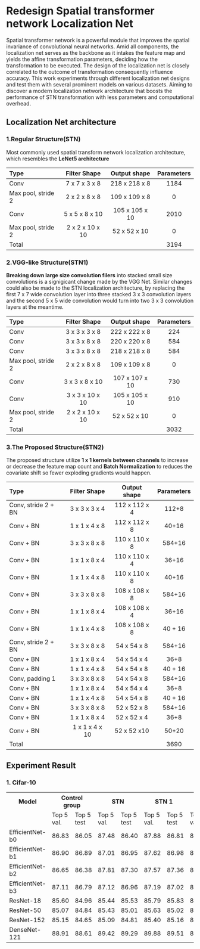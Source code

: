 # Redesign Spatial transformer network Localization Net

Spatial transformer network is a powerful module that improves the spatial invariance of convolutional neural networks. Amid all components, the localization net serves as the backbone as it intakes the feature map and yields the affine transformation parameters, deciding how the transformation to be executed. The design of the localization net is closely correlated to the outcome of transformation consequently influence accuracy. This work experiments through different localization net designs and test them with several prominent models on various datasets. Aiming to discover a modern localization network architecture that boosts the performance of STN transformation with less parameters and computational 
overhead.

## Localization Net architecture

### 1.Regular Structure(STN)
Most commonly used spatial transform network localization architecture, which resembles the **LeNet5 architecture**

|Type| Filter Shape  | Output shape | Parameters|
|:----|:----:|:---:|:---:|
| Conv  | 7 x 7 x 3 x 8 |218 x 218 x 8|1184
| Max pool, stride 2  | 2 x 2 x 8 x 8	|109 x 109 x 8|0
|Conv |5 x 5 x 8 x 10	|105 x 105 x 10	|2010
|Max pool, stride 2|2 x 2 x 10 x 10	|52 x 52 x 10	|0
|Total| | |3194|

### 2.VGG-like Structure(STN1)
**Breaking down large size convolution filers** into stacked small size convolutions is a signigicant change made by the VGG Net. Similar changes could also be made to the STN localization architecture, by replacing the first 7 x 7 wide convolution layer into three stacked 3 x 3 convolution layers and the second 5 x 5 wide convolution would turn into two 3 x 3 convolution layers at the meantime.

|Type| Filter Shape  | Output shape | Parameters|
|:----|:----:|:---:|:---:|
Conv|	3 x 3 x 3 x 8	|222 x 222 x 8	|224
Conv|	3 x 3 x 8 x 8	|220 x 220 x 8	|584
Conv|	3 x 3 x 8 x 8	|218 x 218 x 8	|584
Max pool, stride 2	|2 x 2 x 8 x 8	|109 x 109 x 8	|0
Conv|	3 x 3 x 8 x 10	|107 x 107 x 10|	730
Conv|	3 x 3 x 10 x 10	|105 x 105 x 10|	910
Max pool, stride 2	|2 x 2 x 10 x 10	|52 x 52 x 10	|0
Total|	|	|3032


### 3.The Proposed Structure(STN2)

The proposed structure utilize **1 x 1 kernels between channels** to increase or decrease the feature map count and
**Batch Normalization** to reduces the covariate shift so fewer exploding gradients would happen.

|Type| Filter Shape  | Output shape | Parameters|
|:----|:----:|:---:|:---:|
Conv, stride 2 + BN	|3 x 3 x 3 x 4	|112 x 112 x 4	|112+8
Conv + BN	|1 x 1 x 4 x 8	|112 x 112 x 8	|40+16
Conv + BN	|3 x 3 x 8 x 8	|110 x 110 x 8	|584+16
Conv + BN	|1 x 1 x 8 x 4	|110 x 110 x 4	|36+16
Conv + BN	|1 x 1 x 4 x 8	|110 x 110 x 8	|40+16
Conv + BN	|3 x 3 x 8 x 8	|108 x 108 x 8	|584+16
Conv + BN	|1 x 1 x 8 x 4	|108 x 108 x 4	|36+16
Conv + BN	|1 x 1 x 4 x 8	|108 x 108 x 8	|40 + 16
Conv, stride 2 + BN	|3 x 3 x 8 x 8	|54 x 54 x 8	|584+16
Conv + BN	|1 x 1 x 8 x 4	|54 x 54 x 4	|36+8
Conv + BN	|1 x 1 x 4 x 8	|54 x 54 x 8	|40 + 16
Conv, padding 1	|3 x 3 x 8 x 8	|54 x 54 x 8	|584+16
Conv + BN	|1 x 1 x 8 x 4	|54 x 54 x 4	|36+8
Conv + BN	|1 x 1 x 4 x 8	|54 x 54 x 8	|40 + 16
Conv + BN	|3 x 3 x 8 x 8	|52 x 52 x 8	|584+16
Conv + BN	|1 x 1 x 8 x 4	|52 x 52 x 4	|36+8
Conv + BN	|1 x 1 x 4 x 10	|52 x 52 x10	|50+20
Total|	|	|3690

## Experiment Result

### 1. Cifar-10


<table>
  <tr>
    <th>Model</th>
    <th colspan="2">Control group </th>
    <th colspan="2">STN </th>
    <th colspan="2">STN 1</th>
    <th colspan="2">STN 2</th>
  </tr>
  <tr>
    <td></td>
    <td>Top 5 val.</td>
    <td>Top 5 test</td>
	<td>Top 5 val.</td>
    <td>Top 5 test</td>
	<td>Top 5 val.</td>
    <td>Top 5 test</td>
	<td>Top 5 val.</td>
    <td>Top 5 test</td>
  </tr>
  <tr>
	<td>EfficientNet-b0</td>
	<td>86.83</td>	
	<td>86.05</td>	
	<td>87.48</td>	
	<td>86.40</td>	
	<td>87.88</td>	
	<td>86.81</td>	
	<td>87.71</td>	
	<td>87.45</td>
  </tr>
  <tr>
	<td>EfficientNet-b1</td>
	<td>86.90</td>
	<td>86.89</td>
	<td>87.01</td>
	<td>86.95</td>
	<td>87.62</td>
	<td>86.98</td>
	<td>87.71</td>
	<td>87.03</td>
  </tr>
  <tr>
  	<td>EfficientNet-b2</td>
	<td>86.65</td>
	<td>86.38</td>
	<td>87.81</td>
	<td>87.30</td>
	<td>87.57</td>
	<td>87.36</td>
	<td>87.77</td>
	<td>87.52</td>
  </tr>
  <tr>
  	<td>EfficientNet-b3</td>
  	<td>87.11</td>
  	<td>86.79</td>
  	<td>87.12</td>
  	<td>86.96</td>
  	<td>87.19</td>
  	<td>87.02</td>
  	<td>87.64</td>
  	<td>87.22</td>
  </tr>
  <tr>
  	<td>ResNet-18</td>
  	<td>85.60</td>
  	<td>84.96</td>
  	<td>85.44</td>
  	<td>85.53</td>
  	<td>85.79</td>
  	<td>85.83</td>
  	<td>86.37</td>
  	<td>86.41</td>
  </tr>
  <tr>
  	<td>ResNet-50</td>
  	<td>85.07</td>
  	<td>84.84</td>
  	<td>85.43</td>
  	<td>85.01</td>
  	<td>85.63</td>
  	<td>85.02</td>
  	<td>86.69</td>
  	<td>86.19</td>
  </tr>
  <tr>
	<td>ResNet-152</td>
	<td>85.15</td>
	<td>84.65</td>
	<td>85.09</td>
	<td>84.81</td>
	<td>85.40</td>
	<td>85.16</td>
	<td>86.86</td>
	<td>85.17</td>
  </tr>
  <tr>
  	<td>DenseNet-121</td>
  	<td>88.91</td>
  	<td>88.61</td>
  	<td>89.42</td>
  	<td>89.29</td>
  	<td>89.88</td>
  	<td>89.51</td>
  	<td>86.17</td>
  	<td>90.28</td>
  </tr>

</table>







